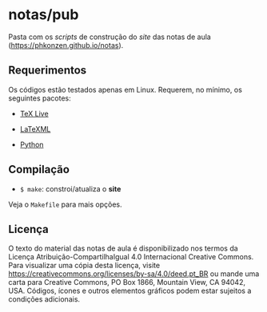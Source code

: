 # notas/pub

Pasta com os _scripts_ de construção do _site_ das notas de aula (https://phkonzen.github.io/notas).

## Requerimentos

Os códigos estão testados apenas em Linux. Requerem, no mínimo, os seguintes pacotes:

* [TeX Live](https://www.tug.org/texlive/)

* [LaTeXML](https://dlmf.nist.gov/LaTeXML/)

* [Python](https://www.python.org/)

## Compilação

* `$ make`: constroi/atualiza o __site__

Veja o `Makefile` para mais opções.

## Licença

O texto do material das notas de aula é disponibilizado nos termos da Licença Atribuição-CompartilhaIgual 4.0 Internacional Creative Commons. Para visualizar uma cópia desta licença, visite https://creativecommons.org/licenses/by-sa/4.0/deed.pt_BR ou mande uma carta para Creative Commons, PO Box 1866, Mountain View, CA 94042, USA. Códigos, ícones e outros elementos gráficos podem estar sujeitos a condições adicionais.
